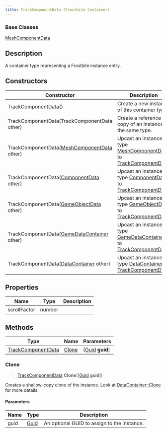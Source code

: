 ```yaml
---
title: TrackComponentData (Frostbite Container)
---
```

### Base Classes

[MeshComponentData](MeshComponentData)

## Description

A container type representing a Frostbite instance entry.

## Constructors

| Constructor                                                                   | Description                                                                                                                 |
| ----------------------------------------------------------------------------- | --------------------------------------------------------------------------------------------------------------------------- |
| TrackComponentData()                                                          | Create a new instance of this container type.                                                                               |
| TrackComponentData(TrackComponentData other)                                  | Create a reference copy of an instance of the same type.                                                                    |
| TrackComponentData([MeshComponentData](MeshComponentData) other)              | Upcast an instance of type [MeshComponentData](MeshComponentData) to [TrackComponentData](TrackComponentData).              |
| TrackComponentData([ComponentData](ComponentData) other)                      | Upcast an instance of type [ComponentData](ComponentData) to [TrackComponentData](TrackComponentData).                      |
| TrackComponentData([GameObjectData](GameObjectData) other)                    | Upcast an instance of type [GameObjectData](GameObjectData) to [TrackComponentData](TrackComponentData).                    |
| TrackComponentData([GameDataContainer](GameDataContainer) other)              | Upcast an instance of type [GameDataContainer](GameDataContainer) to [TrackComponentData](TrackComponentData).              |
| TrackComponentData([DataContainer](/vext/ref/cls/shr/datacontainer) other) | Upcast an instance of type [DataContainer](/vext/ref/cls/shr/datacontainer) to [TrackComponentData](TrackComponentData). |

## Properties

| Name         | Type   | Description |
| ------------ | ------ | ----------- |
| scrollFactor | number |             |

## Methods

| Type                                     | Name            | Parameters                                     |
| ---------------------------------------- | --------------- | ---------------------------------------------- |
| [TrackComponentData](TrackComponentData) | [Clone](#clone) | \[[Guid](/vext/ref/cls/shr/guid) **guid**\] |

### Clone

> [TrackComponentData](TrackComponentData) **Clone**(\[[Guid](/vext/ref/cls/shr/guid) **guid**\])

Creates a shallow-copy clone of the instance. Look at [DataContainer::Clone](/vext/ref/cls/shr/datacontainer#clone) for more details.

#### Parameters

| Name | Type         | Description                                 |
| ---- | ------------ | ------------------------------------------- |
| guid | [Guid](Guid) | An optional GUID to assign to the instance. |
